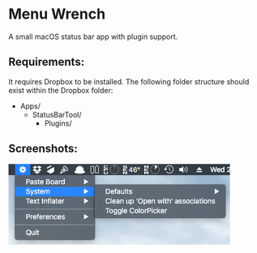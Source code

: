 # Menu Wrench
A small macOS status bar app with plugin support.

## Requirements:
It requires Dropbox to be installed.
The following folder structure should exist within the Dropbox folder:
- Apps/
  - StatusBarTool/
    - Plugins/

## Screenshots:
![StatusBarTool](https://github.com/maxfish/MenuWrench/raw/master/screenshots/1.png)
